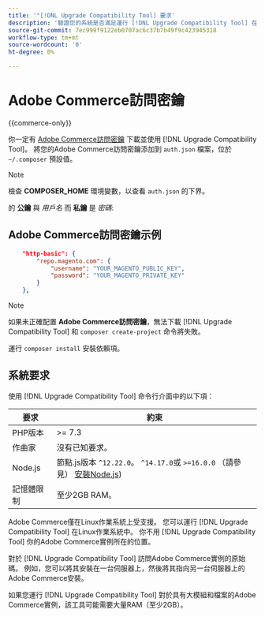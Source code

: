 ```yaml
---
title: '"[!DNL Upgrade Compatibility Tool] 要求'
description: '驗證您的系統是否滿足運行 [!DNL Upgrade Compatibility Tool] 在命令行介面上，為你的Adobe Commerce項目。 '
source-git-commit: 7ec999f9122eb0707ac6c37b7b49f9c423945318
workflow-type: tm+mt
source-wordcount: '0'
ht-degree: 0%

---
```



# Adobe Commerce訪問密鑰

{{commerce-only}}

你一定有 [Adobe Commerce訪問密鑰](https://devdocs.magento.com/marketplace/sellers/profile-information.html#access-keys) 下載並使用 [!DNL Upgrade Compatibility Tool]。 將您的Adobe Commerce訪問密鑰添加到 `auth.json` 檔案，位於 `~/.composer` 預設值。

>[!NOTE]
>
>檢查 **COMPOSER_HOME** 環境變數，以查看 `auth.json` 的下界。

的 **公鑰** 與 _用戶名_ 而 **私鑰** 是 _密碼_:

## Adobe Commerce訪問密鑰示例

```json
    "http-basic": {
        "repo.magento.com": {
            "username": "YOUR_MAGENTO_PUBLIC_KEY",
            "password": "YOUR_MAGENTO_PRIVATE_KEY"
        }
    },
```

>[!NOTE]
>
> 如果未正確配置 **Adobe Commerce訪問密鑰**，無法下載 [!DNL Upgrade Compatibility Tool] 和 `composer create-project` 命令將失敗。

運行 `composer install` 安裝依賴項。

## 系統要求

使用 [!DNL Upgrade Compatibility Tool] 命令行介面中的以下項：

| **要求** | **約束** |
|----------------|-----------------|
| PHP版本 | >= 7.3 |
| 作曲家 | 沒有已知要求。 |
| Node.js | 節點.js版本 `^12.22.0`。 `^14.17.0`或 `>=16.0.0` （請參見） [安裝Node.js](https://nodejs.dev/learn/how-to-install-nodejs)) |
| 記憶體限制 | 至少2GB RAM。 |

Adobe Commerce僅在Linux作業系統上受支援。 您可以運行 [!DNL Upgrade Compatibility Tool] 在Linux作業系統中。 你不用 [!DNL Upgrade Compatibility Tool] 你的Adobe Commerce實例所在的位置。

對於 [!DNL Upgrade Compatibility Tool] 訪問Adobe Commerce實例的原始碼。 例如，您可以將其安裝在一台伺服器上，然後將其指向另一台伺服器上的Adobe Commerce安裝。

如果您運行 [!DNL Upgrade Compatibility Tool] 對於具有大模組和檔案的Adobe Commerce實例，該工具可能需要大量RAM（至少2GB）。
